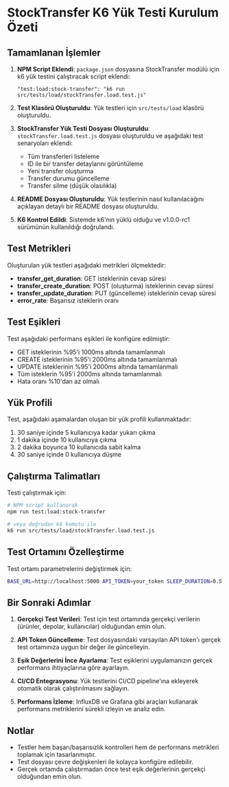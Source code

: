 # StockTransfer K6 Yük Testi Kurulum Özeti

## Tamamlanan İşlemler

1. **NPM Script Eklendi**: `package.json` dosyasına StockTransfer modülü için k6 yük testini çalıştıracak script eklendi:
   ```
   "test:load:stock-transfer": "k6 run src/tests/load/stockTransfer.load.test.js"
   ```

2. **Test Klasörü Oluşturuldu**: Yük testleri için `src/tests/load` klasörü oluşturuldu.

3. **StockTransfer Yük Testi Dosyası Oluşturuldu**: `stockTransfer.load.test.js` dosyası oluşturuldu ve aşağıdaki test senaryoları eklendi:
   - Tüm transferleri listeleme
   - ID ile bir transfer detaylarını görüntüleme
   - Yeni transfer oluşturma
   - Transfer durumu güncelleme
   - Transfer silme (düşük olasılıkla)

4. **README Dosyası Oluşturuldu**: Yük testlerinin nasıl kullanılacağını açıklayan detaylı bir README dosyası oluşturuldu.

5. **K6 Kontrol Edildi**: Sistemde k6'nın yüklü olduğu ve v1.0.0-rc1 sürümünün kullanıldığı doğrulandı.

## Test Metrikleri

Oluşturulan yük testleri aşağıdaki metrikleri ölçmektedir:

- **transfer_get_duration**: GET isteklerinin cevap süresi
- **transfer_create_duration**: POST (oluşturma) isteklerinin cevap süresi
- **transfer_update_duration**: PUT (güncelleme) isteklerinin cevap süresi
- **error_rate**: Başarısız isteklerin oranı

## Test Eşikleri

Test aşağıdaki performans eşikleri ile konfigüre edilmiştir:

- GET isteklerinin %95'i 1000ms altında tamamlanmalı
- CREATE isteklerinin %95'i 2000ms altında tamamlanmalı
- UPDATE isteklerinin %95'i 2000ms altında tamamlanmalı
- Tüm isteklerin %95'i 2000ms altında tamamlanmalı
- Hata oranı %10'dan az olmalı

## Yük Profili

Test, aşağıdaki aşamalardan oluşan bir yük profili kullanmaktadır:

1. 30 saniye içinde 5 kullanıcıya kadar yukarı çıkma
2. 1 dakika içinde 10 kullanıcıya çıkma
3. 2 dakika boyunca 10 kullanıcıda sabit kalma
4. 30 saniye içinde 0 kullanıcıya düşme

## Çalıştırma Talimatları

Testi çalıştırmak için:

```bash
# NPM script kullanarak
npm run test:load:stock-transfer

# veya doğrudan k6 komutu ile
k6 run src/tests/load/stockTransfer.load.test.js
```

## Test Ortamını Özelleştirme

Test ortamı parametrelerini değiştirmek için:

```bash
BASE_URL=http://localhost:5000 API_TOKEN=your_token SLEEP_DURATION=0.5 npm run test:load:stock-transfer
```

## Bir Sonraki Adımlar

1. **Gerçekçi Test Verileri**: Test için test ortamında gerçekçi verilerin (ürünler, depolar, kullanıcılar) olduğundan emin olun.

2. **API Token Güncelleme**: Test dosyasındaki varsayılan API token'ı gerçek test ortamınıza uygun bir değer ile güncelleyin.

3. **Eşik Değerlerini İnce Ayarlama**: Test eşiklerini uygulamanızın gerçek performans ihtiyaçlarına göre ayarlayın.

4. **CI/CD Entegrasyonu**: Yük testlerini CI/CD pipeline'ına ekleyerek otomatik olarak çalıştırılmasını sağlayın.

5. **Performans İzleme**: InfluxDB ve Grafana gibi araçları kullanarak performans metriklerini sürekli izleyin ve analiz edin.

## Notlar

- Testler hem başarı/başarısızlık kontrolleri hem de performans metrikleri toplamak için tasarlanmıştır.
- Test dosyası çevre değişkenleri ile kolayca konfigüre edilebilir.
- Gerçek ortamda çalıştırmadan önce test eşik değerlerinin gerçekçi olduğundan emin olun. 